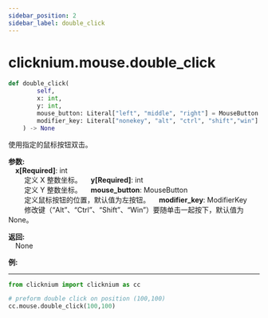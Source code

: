 ```yaml
---
sidebar_position: 2
sidebar_label: double_click
---
```


# clicknium.mouse.double_click

``` python 
def double_click(
        self, 
        x: int, 
        y: int, 
        mouse_button: Literal["left", "middle", "right"] = MouseButton.Left,
        modifier_key: Literal["nonekey", "alt", "ctrl", "shift","win"]  = ModifierKey.NoneKey
    ) -> None
```  

使用指定的鼠标按钮双击。

**参数:**  
    &emsp;**x[Required]**: int  
        &emsp;&emsp; 定义 X 整数坐标。
    &emsp;**y[Required]**: int  
        &emsp;&emsp; 定义 Y 整数坐标。
    &emsp;**mouse_button**: MouseButton  
        &emsp;&emsp; 定义鼠标按钮的位置，默认值为左按钮。
    &emsp;**modifier_key**: ModifierKey  
        &emsp;&emsp; 修改键（“Alt”、“Ctrl”、“Shift”、“Win”）要随单击一起按下，默认值为 None。

**返回:**  
    &emsp;None

**例:**
***
```python
from clicknium import clicknium as cc

# preform double click on position (100,100)
cc.mouse.double_click(100,100)

```